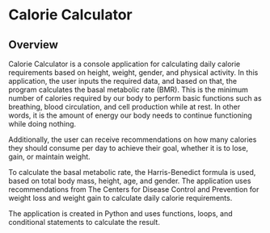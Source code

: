 # **Calorie Calculator**
## **Overview**

Calorie Calculator is a console application for calculating daily calorie requirements based on height, weight, gender, and physical activity. In this application, the user inputs the required data, and based on that, the program calculates the basal metabolic rate (BMR). This is the minimum number of calories required by our body to perform basic functions such as breathing, blood circulation, and cell production while at rest. In other words, it is the amount of energy our body needs to continue functioning while doing nothing.

Additionally, the user can receive recommendations on how many calories they should consume per day to achieve their goal, whether it is to lose, gain, or maintain weight.

To calculate the basal metabolic rate, the Harris-Benedict formula is used, based on total body mass, height, age, and gender. The application uses recommendations from The Centers for Disease Control and Prevention for weight loss and weight gain to calculate daily calorie requirements.

The application is created in Python and uses functions, loops, and conditional statements to calculate the result.
